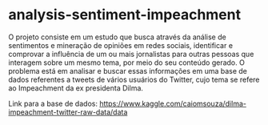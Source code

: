 # analysis-sentiment-impeachment
O projeto consiste em um estudo que busca através da análise de sentimentos e mineração de opiniões em redes sociais, identificar e comprovar a influência de um ou mais jornalistas para outras pessoas que interagem sobre um mesmo tema, por meio do seu conteúdo gerado.
O problema está em analisar e buscar essas informações em uma base de dados referentes a tweets de vários usuários do Twitter, cujo tema se refere ao Impeachment da ex presidenta Dilma.

Link para a base de dados: https://www.kaggle.com/caiomsouza/dilma-impeachment-twitter-raw-data/data
